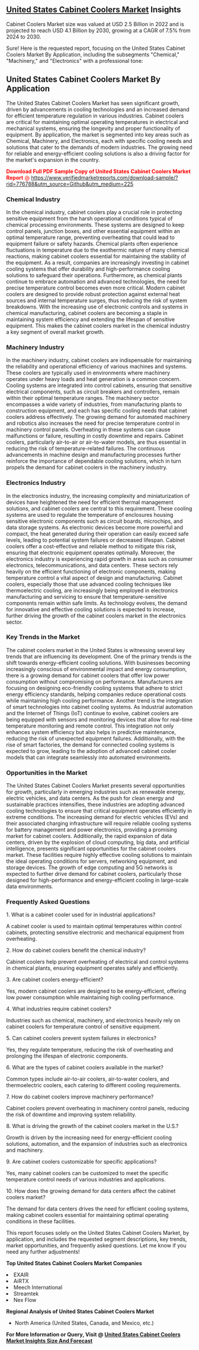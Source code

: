 <h2><a href="https://www.verifiedmarketreports.com/download-sample/?rid=776788&amp;utm_source=Github&amp;utm_medium=225" target="_blank">United States Cabinet Coolers Market</a> Insights</h2><p>Cabinet Coolers Market size was valued at USD 2.5 Billion in 2022 and is projected to reach USD 4.1 Billion by 2030, growing at a CAGR of 7.5% from 2024 to 2030.</p><p>Sure! Here is the requested report, focusing on the United States Cabinet Coolers Market By Application, including the subsegments "Chemical," "Machinery," and "Electronics" with a professional tone: <h2>United States Cabinet Coolers Market By Application</h2> The United States Cabinet Coolers Market has seen significant growth, driven by advancements in cooling technologies and an increased demand for efficient temperature regulation in various industries. Cabinet coolers are critical for maintaining optimal operating temperatures in electrical and mechanical systems, ensuring the longevity and proper functionality of equipment. By application, the market is segmented into key areas such as Chemical, Machinery, and Electronics, each with specific cooling needs and solutions that cater to the demands of modern industries. The growing need for reliable and energy-efficient cooling solutions is also a driving factor for the market's expansion in the country. <p><span class=""><span style="color: #ff0000;"><strong>Download Full PDF Sample Copy of United States Cabinet Coolers Market Report</strong> @ </span><a href="https://www.verifiedmarketreports.com/download-sample/?rid=776788&amp;utm_source=Github&amp;utm_medium=225" target="_blank">https://www.verifiedmarketreports.com/download-sample/?rid=776788&amp;utm_source=Github&amp;utm_medium=225</a></span></p> <h3>Chemical Industry</h3> In the chemical industry, cabinet coolers play a crucial role in protecting sensitive equipment from the harsh operational conditions typical of chemical processing environments. These systems are designed to keep control panels, junction boxes, and other essential equipment within an optimal temperature range, preventing overheating that could lead to equipment failure or safety hazards. Chemical plants often experience fluctuations in temperature due to the exothermic nature of many chemical reactions, making cabinet coolers essential for maintaining the stability of the equipment. As a result, companies are increasingly investing in cabinet cooling systems that offer durability and high-performance cooling solutions to safeguard their operations. Furthermore, as chemical plants continue to embrace automation and advanced technologies, the need for precise temperature control becomes even more critical. Modern cabinet coolers are designed to provide robust protection against external heat sources and internal temperature surges, thus reducing the risk of system breakdowns. With the increasing use of electronic controls and systems in chemical manufacturing, cabinet coolers are becoming a staple in maintaining system efficiency and extending the lifespan of sensitive equipment. This makes the cabinet coolers market in the chemical industry a key segment of overall market growth. <h3>Machinery Industry</h3> In the machinery industry, cabinet coolers are indispensable for maintaining the reliability and operational efficiency of various machines and systems. These coolers are typically used in environments where machinery operates under heavy loads and heat generation is a common concern. Cooling systems are integrated into control cabinets, ensuring that sensitive electrical components, such as circuit breakers and controllers, remain within their optimal temperature ranges. The machinery sector encompasses a wide variety of industries, from manufacturing plants to construction equipment, and each has specific cooling needs that cabinet coolers address effectively. The growing demand for automated machinery and robotics also increases the need for precise temperature control in machinery control panels. Overheating in these systems can cause malfunctions or failure, resulting in costly downtime and repairs. Cabinet coolers, particularly air-to-air or air-to-water models, are thus essential in reducing the risk of temperature-related failures. The continuous advancements in machine design and manufacturing processes further reinforce the importance of dependable cooling solutions, which in turn propels the demand for cabinet coolers in the machinery industry. <h3>Electronics Industry</h3> In the electronics industry, the increasing complexity and miniaturization of devices have heightened the need for efficient thermal management solutions, and cabinet coolers are central to this requirement. These cooling systems are used to regulate the temperature of enclosures housing sensitive electronic components such as circuit boards, microchips, and data storage systems. As electronic devices become more powerful and compact, the heat generated during their operation can easily exceed safe levels, leading to potential system failures or decreased lifespan. Cabinet coolers offer a cost-effective and reliable method to mitigate this risk, ensuring that electronic equipment operates optimally. Moreover, the electronics industry is experiencing rapid growth in areas such as consumer electronics, telecommunications, and data centers. These sectors rely heavily on the efficient functioning of electronic components, making temperature control a vital aspect of design and manufacturing. Cabinet coolers, especially those that use advanced cooling techniques like thermoelectric cooling, are increasingly being employed in electronics manufacturing and servicing to ensure that temperature-sensitive components remain within safe limits. As technology evolves, the demand for innovative and effective cooling solutions is expected to increase, further driving the growth of the cabinet coolers market in the electronics sector. <h3>Key Trends in the Market</h3> The cabinet coolers market in the United States is witnessing several key trends that are influencing its development. One of the primary trends is the shift towards energy-efficient cooling solutions. With businesses becoming increasingly conscious of environmental impact and energy consumption, there is a growing demand for cabinet coolers that offer low power consumption without compromising on performance. Manufacturers are focusing on designing eco-friendly cooling systems that adhere to strict energy efficiency standards, helping companies reduce operational costs while maintaining high cooling performance. Another trend is the integration of smart technologies into cabinet cooling systems. As industrial automation and the Internet of Things (IoT) continue to evolve, cabinet coolers are being equipped with sensors and monitoring devices that allow for real-time temperature monitoring and remote control. This integration not only enhances system efficiency but also helps in predictive maintenance, reducing the risk of unexpected equipment failures. Additionally, with the rise of smart factories, the demand for connected cooling systems is expected to grow, leading to the adoption of advanced cabinet cooler models that can integrate seamlessly into automated environments. <h3>Opportunities in the Market</h3> The United States Cabinet Coolers Market presents several opportunities for growth, particularly in emerging industries such as renewable energy, electric vehicles, and data centers. As the push for clean energy and sustainable practices intensifies, these industries are adopting advanced cooling technologies to ensure that critical equipment operates efficiently in extreme conditions. The increasing demand for electric vehicles (EVs) and their associated charging infrastructure will require reliable cooling systems for battery management and power electronics, providing a promising market for cabinet coolers. Additionally, the rapid expansion of data centers, driven by the explosion of cloud computing, big data, and artificial intelligence, presents significant opportunities for the cabinet coolers market. These facilities require highly effective cooling solutions to maintain the ideal operating conditions for servers, networking equipment, and storage devices. The growth of edge computing and 5G networks is expected to further drive demand for cabinet coolers, particularly those designed for high-performance and energy-efficient cooling in large-scale data environments. <h3>Frequently Asked Questions</h3> <p>1. What is a cabinet cooler used for in industrial applications?</p> <p>A cabinet cooler is used to maintain optimal temperatures within control cabinets, protecting sensitive electronic and mechanical equipment from overheating.</p> <p>2. How do cabinet coolers benefit the chemical industry?</p> <p>Cabinet coolers help prevent overheating of electrical and control systems in chemical plants, ensuring equipment operates safely and efficiently.</p> <p>3. Are cabinet coolers energy-efficient?</p> <p>Yes, modern cabinet coolers are designed to be energy-efficient, offering low power consumption while maintaining high cooling performance.</p> <p>4. What industries require cabinet coolers?</p> <p>Industries such as chemical, machinery, and electronics heavily rely on cabinet coolers for temperature control of sensitive equipment.</p> <p>5. Can cabinet coolers prevent system failures in electronics?</p> <p>Yes, they regulate temperature, reducing the risk of overheating and prolonging the lifespan of electronic components.</p> <p>6. What are the types of cabinet coolers available in the market?</p> <p>Common types include air-to-air coolers, air-to-water coolers, and thermoelectric coolers, each catering to different cooling requirements.</p> <p>7. How do cabinet coolers improve machinery performance?</p> <p>Cabinet coolers prevent overheating in machinery control panels, reducing the risk of downtime and improving system reliability.</p> <p>8. What is driving the growth of the cabinet coolers market in the U.S.?</p> <p>Growth is driven by the increasing need for energy-efficient cooling solutions, automation, and the expansion of industries such as electronics and machinery.</p> <p>9. Are cabinet coolers customizable for specific applications?</p> <p>Yes, many cabinet coolers can be customized to meet the specific temperature control needs of various industries and applications.</p> <p>10. How does the growing demand for data centers affect the cabinet coolers market?</p> <p>The demand for data centers drives the need for efficient cooling systems, making cabinet coolers essential for maintaining optimal operating conditions in these facilities.</p> This report focuses solely on the United States Cabinet Coolers Market, by application, and includes the requested segment descriptions, key trends, market opportunities, and frequently asked questions. Let me know if you need any further adjustments!</p><p><strong>Top United States Cabinet Coolers Market Companies</strong></p><div data-test-id=""><p><li>EXAIR</li><li> AiRTX</li><li> Meech International</li><li> Streamtek</li><li> Nex Flow</li></p><div><strong>Regional Analysis of&nbsp;United States Cabinet Coolers Market</strong></div><ul><li dir="ltr"><p dir="ltr">North America&nbsp;(United States, Canada, and Mexico, etc.)</p></li></ul><p><strong>For More Information or Query, Visit @&nbsp;</strong><strong><a href="https://www.verifiedmarketreports.com/product/cabinet-coolers-market/?utm_source=Github&amp;utm_medium=225" target="_blank">United States Cabinet Coolers Market Insights Size And Forecast</a></strong></p></div>
